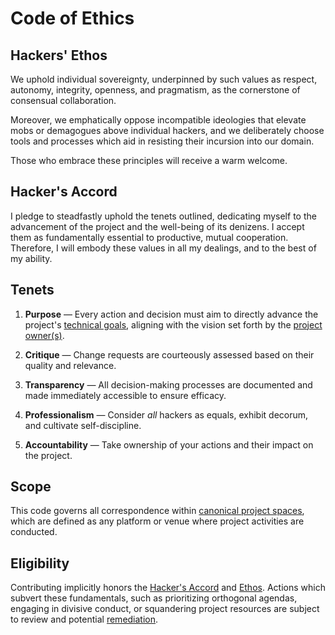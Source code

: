 # Code of Ethics

## Hackers' Ethos

We uphold individual sovereignty, underpinned by such values as respect, autonomy, integrity, openness, and pragmatism, as the cornerstone of consensual collaboration.

Moreover, we emphatically oppose incompatible ideologies that elevate mobs or demagogues above individual hackers, and we deliberately choose tools and processes which aid in resisting their incursion into our domain.

Those who embrace these principles will receive a warm welcome.

## Hacker's Accord

I pledge to steadfastly uphold the tenets outlined, dedicating myself to the advancement of the project and the well-being of its denizens. I accept them as fundamentally essential to productive, mutual cooperation. Therefore, I will embody these values in all my dealings, and to the best of my ability.

## Tenets

1. **Purpose** —
   Every action and decision must aim to directly advance the project's [technical goals][goals], aligning with the vision set forth by the [project owner(s)][owners].

2. **Critique** —
   Change requests are courteously assessed based on their quality and relevance.

3. **Transparency** —
   All decision-making processes are documented and made immediately accessible to ensure efficacy.

4. **Professionalism** —
   Consider _all_ hackers as equals, exhibit decorum, and cultivate self-discipline.

5. **Accountability** —
   Take ownership of your actions and their impact on the project.

## Scope

This code governs all correspondence within [canonical project spaces][canon], which are defined as any platform or venue where project activities are conducted.

## Eligibility

Contributing implicitly honors the [Hacker's Accord](#hackers-accord) and [Ethos](#hackers-ethos). Actions which subvert these fundamentals, such as prioritizing orthogonal agendas, engaging in divisive conduct, or squandering project resources are subject to review and potential [remediation](./remediation.md).

[canon]: https://example.com/list-of-official-spaces
[owners]: https://example.com/list-of-project-owners
[goals]: https://example.com/list-of-project-goals

